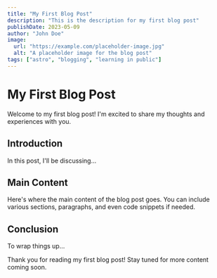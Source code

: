 ```yaml
---
title: "My First Blog Post"
description: "This is the description for my first blog post"
publishDate: 2023-05-09
author: "John Doe"
image: 
  url: "https://example.com/placeholder-image.jpg"
  alt: "A placeholder image for the blog post"
tags: ["astro", "blogging", "learning in public"]
---
```


# My First Blog Post

Welcome to my first blog post! I'm excited to share my thoughts and experiences with you.

## Introduction

In this post, I'll be discussing...

## Main Content

Here's where the main content of the blog post goes. You can include various sections, paragraphs, and even code snippets if needed.

## Conclusion

To wrap things up...

Thank you for reading my first blog post! Stay tuned for more content coming soon.
